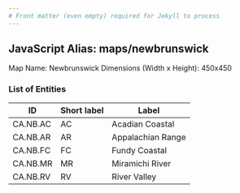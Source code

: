 ```yaml
---
# Front matter (even empty) required for Jekyll to process
---
```


## JavaScript Alias: maps/newbrunswick

Map Name: Newbrunswick
Dimensions (Width x Height): 450x450





### List of Entities

ID | Short label | Label
---|---|---|
CA.NB.AC|AC|Acadian Coastal
CA.NB.AR|AR|Appalachian Range
CA.NB.FC|FC|Fundy Coastal
CA.NB.MR|MR|Miramichi River
CA.NB.RV|RV|River Valley

